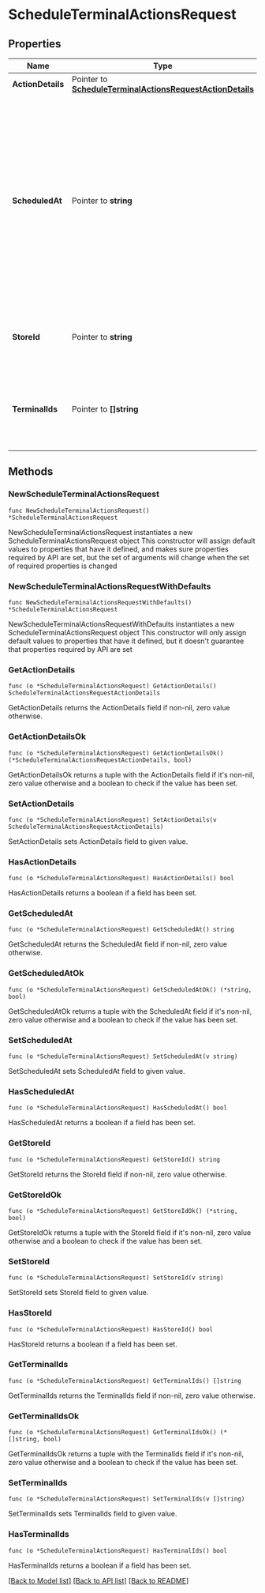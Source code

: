 # ScheduleTerminalActionsRequest

## Properties

Name | Type | Description | Notes
------------ | ------------- | ------------- | -------------
**ActionDetails** | Pointer to [**ScheduleTerminalActionsRequestActionDetails**](ScheduleTerminalActionsRequestActionDetails.md) |  | [optional] 
**ScheduledAt** | Pointer to **string** | The date and time when the action should happen.  Format: [RFC 3339](https://www.rfc-editor.org/rfc/rfc3339), but without the **Z** before the time offset. For example, **2021-11-15T12:16:21+01:00**  The action is sent with the first [maintenance call](https://docs.adyen.com/point-of-sale/automating-terminal-management/terminal-actions-api#when-actions-take-effect) after the specified date and time in the time zone of the terminal.  An empty value causes the action to be sent as soon as possible: at the next maintenance call. | [optional] 
**StoreId** | Pointer to **string** | The unique ID of the [store](https://docs.adyen.com/api-explorer/#/ManagementService/latest/get/stores). If present, all terminals in the &#x60;terminalIds&#x60; list must be assigned to this store. | [optional] 
**TerminalIds** | Pointer to **[]string** | A list of unique IDs of the terminals to apply the action to. You can extract the IDs from the [GET &#x60;/terminals&#x60;](https://docs.adyen.com/api-explorer/#/ManagementService/latest/get/terminals) response. Maximum length: 100 IDs. | [optional] 

## Methods

### NewScheduleTerminalActionsRequest

`func NewScheduleTerminalActionsRequest() *ScheduleTerminalActionsRequest`

NewScheduleTerminalActionsRequest instantiates a new ScheduleTerminalActionsRequest object
This constructor will assign default values to properties that have it defined,
and makes sure properties required by API are set, but the set of arguments
will change when the set of required properties is changed

### NewScheduleTerminalActionsRequestWithDefaults

`func NewScheduleTerminalActionsRequestWithDefaults() *ScheduleTerminalActionsRequest`

NewScheduleTerminalActionsRequestWithDefaults instantiates a new ScheduleTerminalActionsRequest object
This constructor will only assign default values to properties that have it defined,
but it doesn't guarantee that properties required by API are set

### GetActionDetails

`func (o *ScheduleTerminalActionsRequest) GetActionDetails() ScheduleTerminalActionsRequestActionDetails`

GetActionDetails returns the ActionDetails field if non-nil, zero value otherwise.

### GetActionDetailsOk

`func (o *ScheduleTerminalActionsRequest) GetActionDetailsOk() (*ScheduleTerminalActionsRequestActionDetails, bool)`

GetActionDetailsOk returns a tuple with the ActionDetails field if it's non-nil, zero value otherwise
and a boolean to check if the value has been set.

### SetActionDetails

`func (o *ScheduleTerminalActionsRequest) SetActionDetails(v ScheduleTerminalActionsRequestActionDetails)`

SetActionDetails sets ActionDetails field to given value.

### HasActionDetails

`func (o *ScheduleTerminalActionsRequest) HasActionDetails() bool`

HasActionDetails returns a boolean if a field has been set.

### GetScheduledAt

`func (o *ScheduleTerminalActionsRequest) GetScheduledAt() string`

GetScheduledAt returns the ScheduledAt field if non-nil, zero value otherwise.

### GetScheduledAtOk

`func (o *ScheduleTerminalActionsRequest) GetScheduledAtOk() (*string, bool)`

GetScheduledAtOk returns a tuple with the ScheduledAt field if it's non-nil, zero value otherwise
and a boolean to check if the value has been set.

### SetScheduledAt

`func (o *ScheduleTerminalActionsRequest) SetScheduledAt(v string)`

SetScheduledAt sets ScheduledAt field to given value.

### HasScheduledAt

`func (o *ScheduleTerminalActionsRequest) HasScheduledAt() bool`

HasScheduledAt returns a boolean if a field has been set.

### GetStoreId

`func (o *ScheduleTerminalActionsRequest) GetStoreId() string`

GetStoreId returns the StoreId field if non-nil, zero value otherwise.

### GetStoreIdOk

`func (o *ScheduleTerminalActionsRequest) GetStoreIdOk() (*string, bool)`

GetStoreIdOk returns a tuple with the StoreId field if it's non-nil, zero value otherwise
and a boolean to check if the value has been set.

### SetStoreId

`func (o *ScheduleTerminalActionsRequest) SetStoreId(v string)`

SetStoreId sets StoreId field to given value.

### HasStoreId

`func (o *ScheduleTerminalActionsRequest) HasStoreId() bool`

HasStoreId returns a boolean if a field has been set.

### GetTerminalIds

`func (o *ScheduleTerminalActionsRequest) GetTerminalIds() []string`

GetTerminalIds returns the TerminalIds field if non-nil, zero value otherwise.

### GetTerminalIdsOk

`func (o *ScheduleTerminalActionsRequest) GetTerminalIdsOk() (*[]string, bool)`

GetTerminalIdsOk returns a tuple with the TerminalIds field if it's non-nil, zero value otherwise
and a boolean to check if the value has been set.

### SetTerminalIds

`func (o *ScheduleTerminalActionsRequest) SetTerminalIds(v []string)`

SetTerminalIds sets TerminalIds field to given value.

### HasTerminalIds

`func (o *ScheduleTerminalActionsRequest) HasTerminalIds() bool`

HasTerminalIds returns a boolean if a field has been set.


[[Back to Model list]](../README.md#documentation-for-models) [[Back to API list]](../README.md#documentation-for-api-endpoints) [[Back to README]](../README.md)


